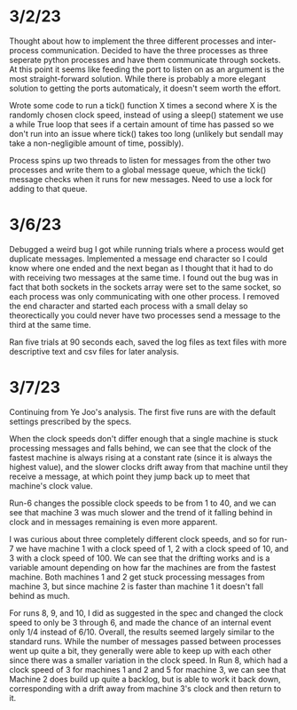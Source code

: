 # 3/2/23
Thought about how to implement the three different processes and inter-process communication. Decided to have the three processes as three seperate python processes and have them communicate through sockets. At this point it seems like feeding the port to listen on as an argument is the most straight-forward solution. While there is probably a more elegant solution to getting the ports automaticaly, it doesn't seem worth the effort. 

Wrote some code to run a tick() function X times a second where X is the randomly chosen clock speed, instead of using a sleep() statement we use a while True loop that sees if a certain amount of time has passed so we don't run into an issue where tick() takes too long (unlikely but sendall may take a non-negligible amount of time, possibly).

Process spins up two threads to listen for messages from the other two processes and write them to a global message queue, which the tick() message checks when it runs for new messages. Need to use a lock for adding to that queue.

# 3/6/23
Debugged a weird bug I got while running trials where a process would get duplicate messages. Implemented a message end character so I could know where one ended and the next began as I thought that it had to do with receiving two messages at the same time. I found out the bug was in fact that both sockets in the sockets array were set to the same socket, so each process was only communicating with one other process. I removed the end character and started each process with a small delay so theorectically you could never have two processes send a message to the third at the same time.

Ran five trials at 90 seconds each, saved the log files as text files with more descriptive text and csv files for later analysis.

# 3/7/23
Continuing from Ye Joo's analysis. The first five runs are with the default settings prescribed by the specs. 

When the clock speeds don't differ enough that a single machine is stuck processing messages and falls behind, we can see that the clock of the fastest machine is always rising at a constant rate (since it is always the highest value), and the slower clocks drift away from that machine until they receive a message, at which point they jump back up to meet that machine's clock value.

Run-6 changes the possible clock speeds to be from 1 to 40, and we can see that machine 3 was much slower and the trend of it falling behind in clock and in messages remaining is even more apparent.

I was curious about three completely different clock speeds, and so for run-7 we have machine 1 with a clock speed of 1, 2 with a clock speed of 10, and 3 with a clock speed of 100. We can see that the drifting works and is a variable amount depending on how far the machines are from the fastest machine. Both machines 1 and 2 get stuck processing messages from machine 3, but since machine 2 is faster than machine 1 it doesn't fall behind as much.

For runs 8, 9, and 10, I did as suggested in the spec and changed the clock speed to only be 3 through 6, and made the chance of an internal event only 1/4 instead of 6/10. Overall, the results seemed largely similar to the standard runs. While the number of messages passed between processes went up quite a bit, they generally were able to keep up with each other since there was a smaller variation in the clock speed. In Run 8, which had a clock speed of 3 for machines 1 and 2 and 5 for machine 3, we can see that Machine 2 does build up quite a backlog, but is able to work it back down, corresponding with a drift away from machine 3's clock and then return to it.